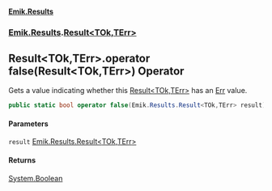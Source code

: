#### [Emik.Results](index.md 'index')
### [Emik.Results](Emik.Results.md 'Emik.Results').[Result&lt;TOk,TErr&gt;](Result_TOk,TErr_.md 'Emik.Results.Result<TOk,TErr>')

## Result<TOk,TErr>.operator false(Result<TOk,TErr>) Operator

Gets a value indicating whether this [Result&lt;TOk,TErr&gt;](Result_TOk,TErr_.md 'Emik.Results.Result<TOk,TErr>') has an [Err](Result_TOk,TErr_.Err().md 'Emik.Results.Result<TOk,TErr>.Err') value.

```csharp
public static bool operator false(Emik.Results.Result<TOk,TErr> result);
```
#### Parameters

<a name='Emik.Results.Result_TOk,TErr_.op_False(Emik.Results.Result_TOk,TErr_).result'></a>

`result` [Emik.Results.Result&lt;](Result_TOk,TErr_.md 'Emik.Results.Result<TOk,TErr>')[TOk](Result_TOk,TErr_.md#Emik.Results.Result_TOk,TErr_.TOk 'Emik.Results.Result<TOk,TErr>.TOk')[,](Result_TOk,TErr_.md 'Emik.Results.Result<TOk,TErr>')[TErr](Result_TOk,TErr_.md#Emik.Results.Result_TOk,TErr_.TErr 'Emik.Results.Result<TOk,TErr>.TErr')[&gt;](Result_TOk,TErr_.md 'Emik.Results.Result<TOk,TErr>')

#### Returns
[System.Boolean](https://docs.microsoft.com/en-us/dotnet/api/System.Boolean 'System.Boolean')